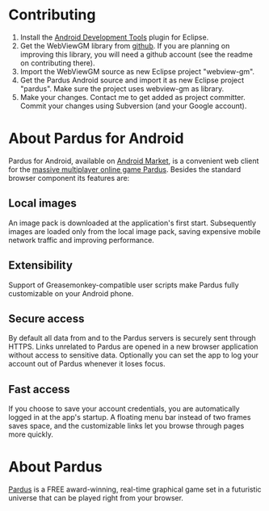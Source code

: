 # Contributing #
  1. Install the [Android Development Tools](http://developer.android.com/sdk/eclipse-adt.html) plugin for Eclipse.
  1. Get the WebViewGM library from [github](https://github.com/wbayer/webview-gm). If you are planning on improving this library, you will need a github account (see the readme on contributing there).
  1. Import the WebViewGM source as new Eclipse project "webview-gm".
  1. Get the Pardus Android source and import it as new Eclipse project "pardus". Make sure the project uses webview-gm as library.
  1. Make your changes. Contact me to get added as project committer. Commit your changes using Subversion (and your Google account).


# About Pardus for Android #
Pardus for Android, available on [Android Market](https://market.android.com/details?id=at.pardus.android.browser), is a convenient web client for the [massive multiplayer online game Pardus](http://www.pardus.at/). Besides the standard browser component its features are:

## Local images ##
An image pack is downloaded at the application's first start. Subsequently images are loaded only from the local image pack, saving expensive mobile network traffic and improving performance.

## Extensibility ##
Support of Greasemonkey-compatible user scripts make Pardus fully customizable on your Android phone.

## Secure access ##
By default all data from and to the Pardus servers is securely sent through HTTPS. Links unrelated to Pardus are opened in a new browser application without access to sensitive data. Optionally you can set the app to log your account out of Pardus whenever it loses focus.

## Fast access ##
If you choose to save your account credentials, you are automatically logged in at the app's startup. A floating menu bar instead of two frames saves space, and the customizable links let you browse through pages more quickly.


# About Pardus #
[Pardus](http://www.pardus.at/index.php?section=about) is a FREE award-winning, real-time graphical game set in a futuristic universe that can be played right from your browser.